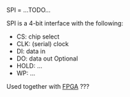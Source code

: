 SPI = ...TODO...

SPI is a 4-bit interface with the following:
 - CS: chip select
 - CLK: (serial) clock
 - DI: data in
 - DO: data out
Optional
 - HOLD: ...
 - WP: ...

Used together with [FPGA](FPGA.md) ???
